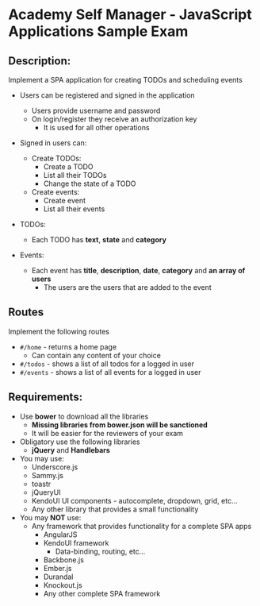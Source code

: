 # Academy Self Manager - JavaScript Applications Sample Exam

##  Description:

Implement a SPA application for creating TODOs and scheduling events

* Users can be registered and signed in the application
  * Users provide username and password
  * On login/register they receive an authorization key
    * It is used for all other operations

* Signed in users can:
  * Create TODOs:
    * Create a TODO
    * List all their TODOs
    * Change the state of a TODO
  * Create events:
    * Create event
    * List all their events

* TODOs:
  * Each TODO has **text**, **state** and **category**
* Events:
  * Each event has **title**, **description**, **date**, **category** and **an array of users**
    * The users are the users that are added to the event

## Routes

Implement the following routes

* `#/home` - returns a home page
  * Can contain any content of your choice
* `#/todos` - shows a list of all todos for a logged in user
* `#/events` - shows a list of all events for a logged in user

##  Requirements:

* Use **bower** to download all the libraries
  * **Missing libraries from bower.json will be sanctioned**
  * It will be easier for the reviewers of your exam
* Obligatory use the following libraries
  * **jQuery** and **Handlebars**
* You may use:
  * Underscore.js
  * Sammy.js
  * toastr
  * jQueryUI
  * KendoUI UI components - autocomplete, dropdown, grid, etc...
  * Any other library that provides a small functionality
* You may **NOT** use:
  * Any framework that provides functionality for a complete SPA apps
    * AngularJS
    * KendoUI framework
      * Data-binding, routing, etc...
    * Backbone.js
    * Ember.js
    * Durandal
    * Knockout.js
    * Any other complete SPA framework
